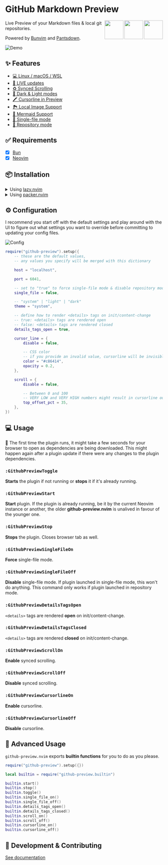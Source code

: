 # GitHub Markdown Preview

[<img src="https://raw.githubusercontent.com/wallpants/github-preview.nvim/main/docs/nvim.svg" height="60px" align="right" />](https://neovim.io/)
[<img src="https://raw.githubusercontent.com/wallpants/github-preview.nvim/main/docs/github.svg" height="60px" align="right" />](https://github.com/)
[<img src="https://raw.githubusercontent.com/wallpants/github-preview.nvim/main/docs/bun.svg" height="60px" align="right" />](https://bun.sh/)

Live Preview of your Markdown files & local git repositories.

Powered by [Bunvim](https://github.com/wallpants/bunvim) and [Pantsdown](https://github.com/wallpants/pantsdown).

![Demo](https://raw.githubusercontent.com/wallpants/gifs/main/github-preview.nvim/demo.gif)

## ✨ Features

-   [💻 Linux / macOS / WSL](https://github.com/wallpants/github-preview.nvim/blob/main/docs/features.md#-linux--macos--wsl)
-   [🔴 LIVE updates](https://github.com/wallpants/github-preview.nvim/blob/main/docs/features.md#-live-updates)
-   [♻️ Synced Scrolling](https://github.com/wallpants/github-preview.nvim/blob/main/docs/features.md#%EF%B8%8F-synced-scrolling)
-   [🌈 Dark & Light modes](https://github.com/wallpants/github-preview.nvim/blob/main/docs/features.md#-dark--light-modes)
-   [🖍️ Cursorline in Preview](https://github.com/wallpants/github-preview.nvim/blob/main/docs/features.md#%EF%B8%8F-cursorline-in-preview)
-   [🏞️ Local Image Support](https://github.com/wallpants/github-preview.nvim/blob/main/docs/features.md#%EF%B8%8F-local-image-support)
-   [🧜 Mermaid Support](https://github.com/wallpants/github-preview.nvim/blob/main/docs/features.md#-mermaid-support)
-   [📄 Single-file mode](https://github.com/wallpants/github-preview.nvim/blob/main/docs/features.md#-single-file-mode)
-   [📂 Repository mode](https://github.com/wallpants/github-preview.nvim/blob/main/docs/features.md#-repository-mode)

## ✅ Requirements

-   [x] [Bun](https://bun.sh)
-   [x] [Neovim](https://neovim.io)

## 📦 Installation

<details>
    <summary>
        Using <a href="https://github.com/folke/lazy.nvim">lazy.nvim</a>
    </summary>

```lua
{
    "wallpants/github-preview.nvim",
    -- version = "*", -- latest stable version, may have breaking changes if major version changed
    -- version = "^1.0.0", -- pin major version, include fixes and features that do not have breaking changes
    cmd = { "GithubPreviewToggle" },
    ---@type github_preview_config
    opts = {
        -- config goes here
        -- or empty for default settings
    }
}
```

</details>

<details>
    <summary>
        Using <a href="https://github.com/wbthomason/packer.nvim">packer.nvim</a>
    </summary>

```lua
use {
    "wallpants/github-preview.nvim",
    disable = false,
    opt = true,
    cmd = { "GithubPreviewToggle" },
    -- tag = "*", -- latest stable version, may have breaking changes if major version changed
    -- tag = "v1.0.0", -- pin specific tag
    config = function()
        require("github-preview").setup({
            -- config goes here
            -- or empty for default settings
        })
    end,
}
```

</details>

## ⚙️ Configuration

I recommend you start off with the default settings and play around with the UI to figure out
what settings you want to override before committing to updating your config files.

![Config](https://raw.githubusercontent.com/wallpants/gifs/main/github-preview.nvim/config.gif)

```lua
require("github-preview").setup({
	-- these are the default values,
	-- any values you specify will be merged with this dictionary

	host = "localhost",

	port = 6041,

	-- set to "true" to force single-file mode & disable repository mode
	single_file = false,

	-- "system" | "light" | "dark"
	theme = "system",

	-- define how to render <details> tags on init/content-change
	-- true: <details> tags are rendered open
	-- false: <details> tags are rendered closed
	details_tags_open = true,

	cursor_line = {
		disable = false,

		-- CSS color
		-- if you provide an invalid value, cursorline will be invisible
		color = "#c86414",
		opacity = 0.2,
	},

	scroll = {
		disable = false,

		-- Between 0 and 100
		-- VERY LOW and VERY HIGH numbers might result in cursorline out of screen
		top_offset_pct = 35,
	},
})
```

## 💻 Usage

🚨 The first time the plugin runs, it might take a few seconds for your browser to open as dependencies are being downloaded.
This might happen again after a plugin update if there were any changes to the plugin dependencies.

### `:GithubPreviewToggle`

**Starts** the plugin if not running or **stops** it if it's already running.

### `:GithubPreviewStart`

**Start** plugin. If the plugin is already running, be it by the current Neovim
instance or another, the older **github-preview.nvim** is unalived in favour of
the younger one.

### `:GithubPreviewStop`

**Stops** the plugin. Closes browser tab as well.

### `:GithubPreviewSingleFileOn`

**Force** single-file mode.

### `:GithubPreviewSingleFileOff`

**Disable** single-file mode. If plugin launched in single-file mode, this won't do anything.
This command only works if plugin launched in repository mode.

### `:GithubPreviewDetailsTagsOpen`

`<details>` tags are rendered **open** on init/content-change.

### `:GithubPreviewDetailsTagsClosed`

`<details>` tags are rendered **closed** on init/content-change.

### `:GithubPreviewScrollOn`

**Enable** synced scrolling.

### `:GithubPreviewScrollOff`

**Disable** synced scrolling.

### `:GithubPreviewCursorlineOn`

**Enable** cursorline.

### `:GithubPreviewCursorlineOff`

**Disable** cursorline.

## 🧠 Advanced Usage

`github-preview.nvim` exports **builtin functions** for you to do as you please.

```lua
require("github-preview").setup({})

local builtin = require("github-preview.builtin")

builtin.start()
builtin.stop()
builtin.toggle()
builtin.single_file_on()
builtin.single_file_off()
builtin.details_tags_open()
builtin.details_tags_closed()
builtin.scroll_on()
builtin.scroll_off()
builtin.cursorline_on()
builtin.cursorline_off()
```

## 👷 Development & Contributing

[See documentation](https://github.com/wallpants/github-preview.nvim/blob/main/docs/development.md)
